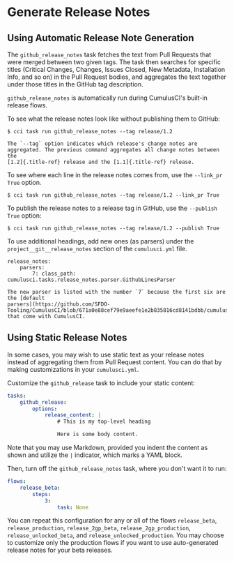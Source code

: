 # Generate Release Notes

## Using Automatic Release Note Generation

The `github_release_notes` task fetches the text from Pull Requests that
were merged between two given tags. The task then searches for specific
titles (Critical Changes, Changes, Issues Closed, New Metadata,
Installation Info, and so on) in the Pull Request bodies, and aggregates
the text together under those titles in the GitHub tag description.

`github_release_notes` is automatically run during CumulusCI's built-in
release flows.

To see what the release notes look like without publishing them to
GitHub:

```
$ cci task run github_release_notes --tag release/1.2
```

```{note}
The `--tag` option indicates which release's change notes are
aggregated. The previous command aggregates all change notes between the
[1.2]{.title-ref} release and the [1.1]{.title-ref} release.
```

To see where each line in the release notes comes from, use the
`--link_pr True` option.

```
$ cci task run github_release_notes --tag release/1.2 --link_pr True
```

To publish the release notes to a release tag in GitHub, use the
`--publish True` option:

```
$ cci task run github_release_notes --tag release/1.2 --publish True
```

To use additional headings, add new ones (as parsers) under the
`project__git__release_notes` section of the `cumulusci.yml` file.

```
release_notes:
    parsers:
        7: class_path: cumulusci.tasks.release_notes.parser.GithubLinesParser
```

```{note}
The new parser is listed with the number `7` because the first six are
the [default
parsers](https://github.com/SFDO-Tooling/CumulusCI/blob/671a0e88cef79e9aeefe1e2b835816cd8141bdbb/cumulusci/cumulusci.yml#L1154)
that come with CumulusCI.
```

## Using Static Release Notes

In some cases, you may wish to use static text as your release notes instead of aggregating them
from Pull Request content. You can do that by making customizations in your `cumulusci.yml`.

Customize the `github_release` task to include your static content:

```yaml
tasks:
    github_release:
        options:
            release_content: |
                # This is my top-level heading

                Here is some body content.
```

Note that you may use Markdown, provided you indent the content as shown and
utilize the `|` indicator, which marks a YAML block.

Then, turn off the `github_release_notes` task, where you don't want it to run:

```yaml
flows:
    release_beta:
        steps:
            3:
                task: None
```

You can repeat this configuration for any or all of the flows `release_beta`, `release_production`,
`release_2gp_beta`, `release_2gp_production`, `release_unlocked_beta`, and `release_unlocked_production`.
You may choose to customize only the production flows if you want to use auto-generated release notes
for your beta releases.
